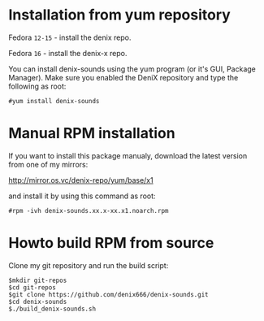 Installation from yum repository
================================

Fedora `12-15` - install the denix repo.

Fedora `16` - install the denix-x repo.

You can install denix-sounds using the yum program (or it's GUI, Package Manager). Make sure you enabled the DeniX repository and type the following as root:

```vim
#yum install denix-sounds
```


Manual RPM installation
=======================

If you want to install this package manualy, download the latest version from one of my mirrors:

http://mirror.os.vc/denix-repo/yum/base/x1

and install it by using this command as root:

```vim
#rpm -ivh denix-sounds.xx.x-xx.x1.noarch.rpm
```


Howto build RPM from source
===========================

Clone my git repository and run the build script:

```vim
$mkdir git-repos
$cd git-repos
$git clone https://github.com/denix666/denix-sounds.git
$cd denix-sounds
$./build_denix-sounds.sh
```
